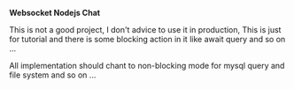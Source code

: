 **Websocket Nodejs Chat**

This is not a good project, I don't advice to use it in production, This is just for tutorial and there is some blocking action in it like await query and so on ...


All implementation should chant to non-blocking mode for mysql query and file system and so on ...